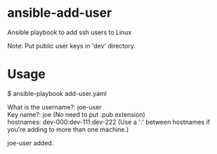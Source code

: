 # ansible-add-user
Ansible playbook to add ssh users to Linux

Note: Put public user keys in 'dev' directory.
# Usage
$ ansible-playbook add-user.yaml

  What is the username?: joe-user <br />
  Key name?: joe  (No need to put .pub extension) <br />
  hostnames: dev-000:dev-111:dev-222 (Use a ':' between hostnames if you're adding to more than one machine.) <br />

  joe-user added.
  
